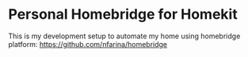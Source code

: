 # Personal Homebridge for Homekit

This is my development setup to automate my home using homebridge platform:
https://github.com/nfarina/homebridge
